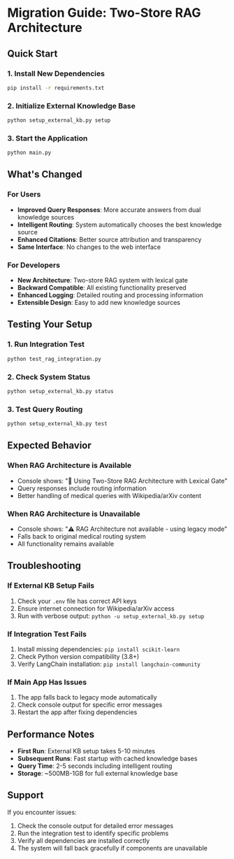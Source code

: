 # Migration Guide: Two-Store RAG Architecture

## Quick Start

### 1. Install New Dependencies
```bash
pip install -r requirements.txt
```

### 2. Initialize External Knowledge Base
```bash
python setup_external_kb.py setup
```

### 3. Start the Application
```bash
python main.py
```

## What's Changed

### For Users
- **Improved Query Responses**: More accurate answers from dual knowledge sources
- **Intelligent Routing**: System automatically chooses the best knowledge source
- **Enhanced Citations**: Better source attribution and transparency
- **Same Interface**: No changes to the web interface

### For Developers
- **New Architecture**: Two-store RAG system with lexical gate
- **Backward Compatible**: All existing functionality preserved
- **Enhanced Logging**: Detailed routing and processing information
- **Extensible Design**: Easy to add new knowledge sources

## Testing Your Setup

### 1. Run Integration Test
```bash
python test_rag_integration.py
```

### 2. Check System Status
```bash
python setup_external_kb.py status
```

### 3. Test Query Routing
```bash
python setup_external_kb.py test
```

## Expected Behavior

### When RAG Architecture is Available
- Console shows: "🧠 Using Two-Store RAG Architecture with Lexical Gate"
- Query responses include routing information
- Better handling of medical queries with Wikipedia/arXiv content

### When RAG Architecture is Unavailable
- Console shows: "⚠️ RAG Architecture not available - using legacy mode"
- Falls back to original medical routing system
- All functionality remains available

## Troubleshooting

### If External KB Setup Fails
1. Check your `.env` file has correct API keys
2. Ensure internet connection for Wikipedia/arXiv access
3. Run with verbose output: `python -u setup_external_kb.py setup`

### If Integration Test Fails
1. Install missing dependencies: `pip install scikit-learn`
2. Check Python version compatibility (3.8+)
3. Verify LangChain installation: `pip install langchain-community`

### If Main App Has Issues
1. The app falls back to legacy mode automatically
2. Check console output for specific error messages
3. Restart the app after fixing dependencies

## Performance Notes

- **First Run**: External KB setup takes 5-10 minutes
- **Subsequent Runs**: Fast startup with cached knowledge bases
- **Query Time**: 2-5 seconds including intelligent routing
- **Storage**: ~500MB-1GB for full external knowledge base

## Support

If you encounter issues:
1. Check the console output for detailed error messages
2. Run the integration test to identify specific problems
3. Verify all dependencies are installed correctly
4. The system will fall back gracefully if components are unavailable